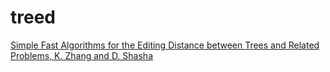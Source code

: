 # treed

[Simple Fast Algorithms for the Editing Distance between Trees and Related Problems, K. Zhang and D. Shasha](https://epubs.siam.org/doi/10.1137/0218082)
